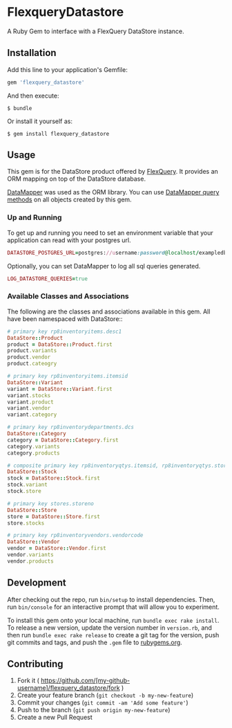 # FlexqueryDatastore

A Ruby Gem to interface with a FlexQuery DataStore instance.

## Installation

Add this line to your application's Gemfile:

```ruby
gem 'flexquery_datastore'
```

And then execute:

    $ bundle

Or install it yourself as:

    $ gem install flexquery_datastore

## Usage

This gem is for the DataStore product offered by [FlexQuery](flexquery.com). It provides an ORM mapping on top of the DataStore database.

[DataMapper](http://datamapper.org/) was used as the ORM library. You can use [DataMapper query methods](http://datamapper.org/docs/find.html) on all objects created by this gem.

### Up and Running
To get up and running you need to set an environment variable that your application can read with your postgres url.

```ruby
DATASTORE_POSTGRES_URL=postgres://username:password@localhost/exampledb
```
Optionally, you can set DataMapper to log all sql queries generated.
```ruby
LOG_DATASTORE_QUERIES=true
```
### Available Classes and Associations
The following are the classes and associations available in this gem. All have been namespaced with DataStore::

```ruby
# primary key rp8inventoryitems.desc1
DataStore::Product
product = DataStore::Product.first
product.variants
product.vendor
product.cateogry

# primary key rp8inventoryitems.itemsid
DataStore::Variant
variant = DataStore::Variant.first
variant.stocks
variant.product
variant.vendor
variant.category

# primary key rp8inventorydepartments.dcs
DataStore::Category
category = DataStore::Category.first
category.variants
category.products

# composite primary key rp8inventoryqtys.itemsid, rp8inventoryqtys.storeno
DataStore::Stock
stock = DataStore::Stock.first
stock.variant
stock.store

# primary key stores.storeno
DataStore::Store
store = DataStore::Store.first
store.stocks

# primary key rp8inventoryvendors.vendorcode
DataStore::Vendor
vendor = DataStore::Vendor.first
vendor.variants
vendor.products
```

## Development

After checking out the repo, run `bin/setup` to install dependencies. Then, run `bin/console` for an interactive prompt that will allow you to experiment.

To install this gem onto your local machine, run `bundle exec rake install`. To release a new version, update the version number in `version.rb`, and then run `bundle exec rake release` to create a git tag for the version, push git commits and tags, and push the `.gem` file to [rubygems.org](https://rubygems.org).

## Contributing

1. Fork it ( https://github.com/[my-github-username]/flexquery_datastore/fork )
2. Create your feature branch (`git checkout -b my-new-feature`)
3. Commit your changes (`git commit -am 'Add some feature'`)
4. Push to the branch (`git push origin my-new-feature`)
5. Create a new Pull Request
